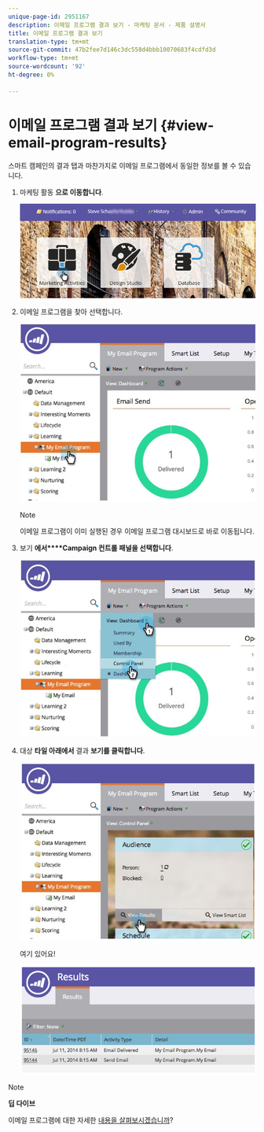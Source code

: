 ```yaml
---
unique-page-id: 2951167
description: 이메일 프로그램 결과 보기 - 마케팅 문서 - 제품 설명서
title: 이메일 프로그램 결과 보기
translation-type: tm+mt
source-git-commit: 47b2fee7d146c3dc558d4bbb10070683f4cdfd3d
workflow-type: tm+mt
source-wordcount: '92'
ht-degree: 0%

---
```



# 이메일 프로그램 결과 보기 {#view-email-program-results}

스마트 캠페인의 결과 탭과 마찬가지로 이메일 프로그램에서 동일한 정보를 볼 수 있습니다.

1. 마케팅 활동 **으로 이동합니다**.

   ![](assets/login-marketing-activities-2.png)

1. 이메일 프로그램을 찾아 선택합니다.

   ![](assets/selectemailprogram3.jpg)

   >[!NOTE]
   >
   >이메일 프로그램이 이미 실행된 경우 이메일 프로그램 대시보드로 바로 이동됩니다.

1. 보기 **에서****Campaign 컨트롤 패널을 선택합니다**.

   ![](assets/controlpanelview.jpg)

1. 대상 **타일 아래에서** 결과 **보기를 클릭합니다**.

   ![](assets/audiencetile.jpg)

   여기 있어요!

   ![](assets/image2014-9-22-11-3a15-3a49.png)

>[!NOTE]
>
>**딥 다이브**
>
>이메일 프로그램에 대한 자세한 [내용을 살펴보시겠습니까](http://docs.marketo.com/display/docs/email+program+actions)?


